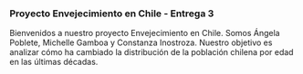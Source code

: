 ### Proyecto Envejecimiento en Chile - Entrega 3

Bienvenidos a nuestro proyecto Envejecimiento en Chile. Somos Ángela Poblete, Michelle Gamboa y Constanza Inostroza. 
Nuestro objetivo es analizar cómo ha cambiado la distribución de la población chilena por edad en las últimas décadas.
